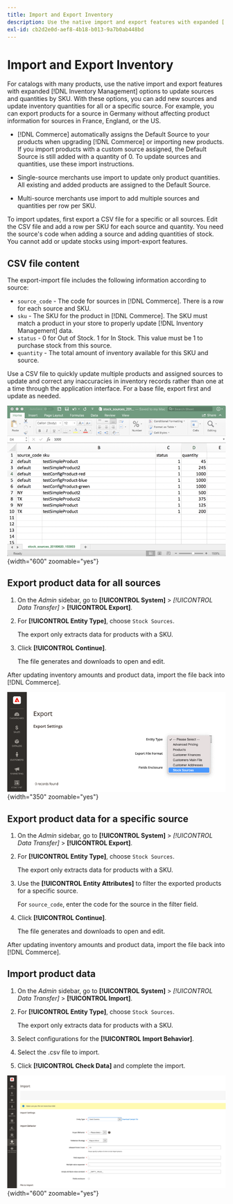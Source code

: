 ```yaml
---
title: Import and Export Inventory
description: Use the native import and export features with expanded [!DNL Inventory Management] options to update sources and quantities by SKU.
exl-id: cb2d2e0d-aef8-4b18-b013-9a7b0ab448bd
---
```

# Import and Export Inventory

For catalogs with many products, use the native import and export features with expanded [!DNL Inventory Management] options to update sources and quantities by SKU. With these options, you can add new sources and update inventory quantities for all or a specific source. For example, you can export products for a source in Germany without affecting product information for sources in France, England, or the US.

- [!DNL Commerce] automatically assigns the Default Source to your products when upgrading [!DNL Commerce] or importing new products. If you import products with a custom source assigned, the Default Source is still added with a quantity of 0. To update sources and quantities, use these import instructions.

- Single-source merchants use import to update only product quantities. All existing and added products are assigned to the Default Source.

- Multi-source merchants use import to add multiple sources and quantities per row per SKU.

To import updates, first export a CSV file for a specific or all sources. Edit the CSV file and add a row per SKU for each source and quantity. You need the source's code when adding a source and adding quantities of stock. You cannot add or update stocks using import-export features.

## CSV file content

The export-import file includes the following information according to source:

- `source_code` - The code for sources in [!DNL Commerce]. There is a row for each source and SKU.
- `sku` - The SKU for the product in [!DNL Commerce]. The SKU must match a product in your store to properly update [!DNL Inventory Management] data.
- `status` - 0 for Out of Stock. 1 for In Stock. This value must be 1 to purchase stock from this source.
- `quantity` - The total amount of inventory available for this SKU and source.

Use a CSV file to quickly update multiple products and assigned sources to update and correct any inaccuracies in inventory records rather than one at a time through the application interface. For a base file, export first and update as needed.

![Example CSV file for import - export inventory data](assets/inventory-import-export-data.png){width="600" zoomable="yes"}

## Export product data for all sources

1. On the _Admin_ sidebar, go to **[!UICONTROL System]** > _[!UICONTROL Data Transfer]_ > **[!UICONTROL Export]**.

1. For **[!UICONTROL Entity Type]**, choose `Stock Sources`.

   The export only extracts data for products with a SKU.

1. Click **[!UICONTROL Continue]**.

   The file generates and downloads to open and edit.

After updating inventory amounts and product data, import the file back into [!DNL Commerce].

![Export stock sources for product data and sources](assets/inventory-export-stock-sources.png){width="350" zoomable="yes"}

## Export product data for a specific source

1. On the _Admin_ sidebar, go to **[!UICONTROL System]** > _[!UICONTROL Data Transfer]_ > **[!UICONTROL Export]**.

1. For **[!UICONTROL Entity Type]**, choose `Stock Sources`.

   The export only extracts data for products with a SKU.

1. Use the **[!UICONTROL Entity Attributes]** to filter the exported products for a specific source.

   For `source_code`, enter the code for the source in the filter field.

1. Click **[!UICONTROL Continue]**.

   The file generates and downloads to open and edit.

After updating inventory amounts and product data, import the file back into [!DNL Commerce].

## Import product data

1. On the _Admin_ sidebar, go to **[!UICONTROL System]** > _[!UICONTROL Data Transfer]_ > **[!UICONTROL Import]**.

1. For **[!UICONTROL Entity Type]**, choose `Stock Sources`.

   The export only extracts data for products with a SKU.

1. Select configurations for the **[!UICONTROL Import Behavior]**.

1. Select the .csv file to import.

1. Click **[!UICONTROL Check Data]** and complete the import.

![Import product data and sources](assets/inventory-import-sources.png){width="600" zoomable="yes"}
